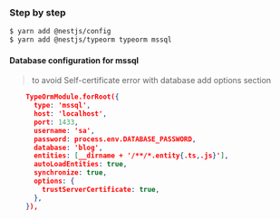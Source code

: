 ### Step by step

```bash
$ yarn add @nestjs/config
$ yarn add @nestjs/typeorm typeorm mssql
```

#### Database configuration for mssql
> to avoid Self-certificate error with database add options section
```json
    TypeOrmModule.forRoot({
      type: 'mssql',
      host: 'localhost',
      port: 1433,
      username: 'sa',
      password: process.env.DATABASE_PASSWORD,
      database: 'blog',
      entities: [__dirname + '/**/*.entity{.ts,.js}'],
      autoLoadEntities: true,
      synchronize: true,
      options: {
        trustServerCertificate: true,
      },
    }),
```
